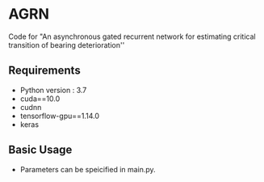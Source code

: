 # AGRN
Code for "An asynchronous gated recurrent network for estimating critical transition of bearing deterioration''

## Requirements
- Python version : 3.7
- cuda==10.0
- cudnn
- tensorflow-gpu==1.14.0
- keras

## Basic Usage
- Parameters can be speicified in main.py.
